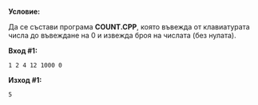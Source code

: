 **Условие:**

Да се състави програма **COUNT.CPP**, която въвежда от клавиатурата числа до въвеждане на 0 и извежда броя на числата (без нулата).

**Вход #1:**

	1 2 4 12 1000 0

**Изход #1:**

	5
